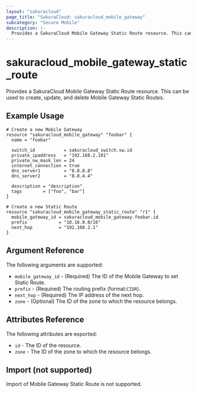 ```yaml
---
layout: "sakuracloud"
page_title: "SakuraCloud: sakuracloud_mobile_gateway"
subcategory: "Secure Mobile"
description: |-
  Provides a SakuraCloud Mobile Gateway Static Route resource. This can be used to create and delete Mobile Gateway Static Routes.
---
```


# sakuracloud\_mobile\_gateway\_static\_route

Provides a SakuraCloud Mobile Gateway Static Route resource. This can be used to create, update, and delete Mobile Gateway Static Routes.

## Example Usage

```hcl
# Create a new Mobile Gateway
resource "sakuracloud_mobile_gateway" "foobar" {
  name = "foobar"

  switch_id           = sakuracloud_switch.sw.id
  private_ipaddress   = "192.168.2.101"
  private_nw_mask_len = 24
  internet_connection = true
  dns_server1         = "8.8.8.8"
  dns_server2         = "8.8.4.4"

  description = "description"
  tags        = ["foo", "bar"]
}

# Create a new Static Route
resource "sakuracloud_mobile_gateway_static_route" "r1" {
  mobile_gateway_id = sakuracloud_mobile_gateway.foobar.id
  prefix            = "10.16.0.0/16"
  next_hop          = "192.168.2.1"
}
```

## Argument Reference

The following arguments are supported:

* `mobile_gateway_id` - (Required) The ID of the Mobile Gateway to set Static Route.
* `prefix` - (Required) The routing prefix (format:`CIDR`).
* `next_hop` - (Required) The IP address of the next hop.
* `zone` - (Optional) The ID of the zone to which the resource belongs.

## Attributes Reference

The following attributes are exported:

* `id` - The ID of the resource.
* `zone` - The ID of the zone to which the resource belongs.

## Import (not supported)

Import of Mobile Gateway Static Route is not supported.
